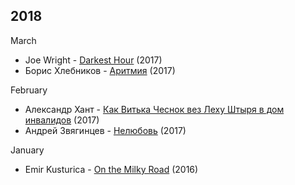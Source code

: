 ## 2018

March
* Joe Wright - [Darkest Hour](https://www.youtube.com/results?search_query=Darkest+Hour+2017) (2017)
* Борис Хлебников - [Аритмия](https://www.youtube.com/results?search_query=Аритмия+2017) (2017)

February
* Александр Хант - [Как Витька Чеснок вез Леху Штыря в дом инвалидов](https://www.youtube.com/results?search_query=Как+Витька+Чеснок+вез+Леху+Штыря+в+дом+инвалидов) (2017)
* Андрей Звягинцев - [Нелюбовь](https://www.youtube.com/results?search_query=Нелюбовь+Звягенцев) (2017)

January
* Emir Kusturica - [On the Milky Road](https://www.youtube.com/results?search_query=On+the+Milky+Road+2016) (2016)
